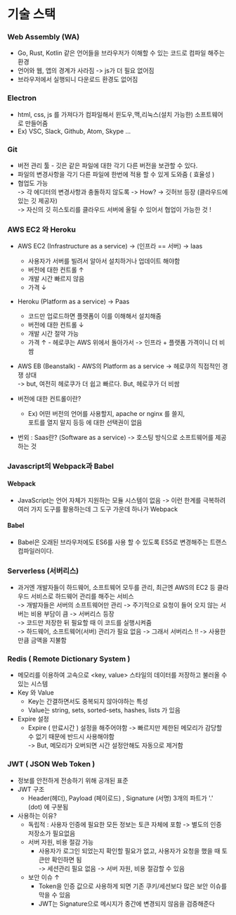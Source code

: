 # 기술 스택

### Web Assembly (WA)

* Go, Rust, Kotlin 같은 언어들을 브라우저가 이해할 수 있는 코드로 컴파일 해주는 환경
* 언어와 웹, 앱의 경계가 사라짐 -> js가 더 필요 없어짐
* 브라우저에서 실행되니 다운로드 환경도 없어짐

### Electron

* html, css, js 를 가져다가 컴파일해서 윈도우,맥,리눅스(설치 가능한) 소프트웨어로 만들어줌
* Ex) VSC, Slack, Github, Atom, Skype ...

### Git

* 버전 관리 툴 - 깃은 같은 파일에 대한 각기 다른 버전을 보관할 수 있다.
* 파일의 변경사항을 각기 다른 파일에 한번에 적용 할 수 있게 도와줌 ( 효율성 )
* 협업도 가능   
-> 각 에디터의 변경사항과 충돌하지 않도록 -> How? -> 깃허브 등장 (클라우드에 있는 깃 제공자)  
-> 자신의 깃 히스토리를 클라우드 서버에 올릴 수 있어서 협업이 가능한 것 !

### AWS EC2 와 Heroku

* AWS EC2 (Infrastructure as a service) -> (인프라 == 서버)  -> Iaas
    * 사용자가 서버를 빌려서 알아서 설치하거나 업데이트 해야함
    * 버전에 대한 컨트롤 ↑ 
    * 개발 시간 빠르지 않음
    * 가격 ↓ 
* Heroku (Platform as a service) -> Paas
    * 코드만 업로드하면 플랫폼이 이를 이해해서 설치해줌
    * 버전에 대한 컨트롤 ↓
    * 개발 시간 절약 가능
    * 가격 ↑ - 헤로쿠는 AWS 위에서 돌아가서 -> 인프라 + 플랫폼 가격이니 더 비쌈

* AWS EB (Beanstalk) - AWS의 Platform as a service -> 헤로쿠의 직접적인 경쟁 상대   
-> but, 여전히 헤로쿠가 더 쉽고 빠르다. But, 헤로쿠가 더 비쌈
* 버전에 대한 컨트롤이란?
    *  Ex) 어떤 버전의 언어를 사용할지, apache or nginx 를 쓸지,  
    포트를 열지 말지 등등 에 대한 선택권이 없음
* 번외 : Saas란? (Software as a service) -> 호스팅 방식으로 소프트웨어를 제공하는 것

### Javascript의 Webpack과 Babel

#### Webpack

* JavaScript는 언어 자체가 지원하는 모듈 시스템이 없음 -> 이런 한계를 극복하려 여러 가지 도구를 활용하는데 그 도구 가운데 하나가 Webpack

#### Babel

* Babel은 오래된 브라우저에도 ES6를 사용 할 수 있도록 ES5로 변경해주는 트랜스 컴파일러이다.

### Serverless (서버리스)

* 과거엔 개발자들이 하드웨어, 소프트웨어 모두를 관리, 최근엔 AWS의 EC2 등 클라우드 서비스로 하드웨어 관리를 해주는 서비스   
    -> 개발자들은 서버의 소프트웨어만 관리 -> 주기적으로 요청이 들어 오지 않는 서버는 비용 부담이 큼 -> 서버리스 등장  
    -> 코드만 저장한 뒤 필요할 때 이 코드를 실행시켜줌  
    -> 하드웨어, 소프트웨어(서버) 관리가 필요 없음 -> 그래서 서버리스 !! -> 사용한 만큼 금액을 지불함

### Redis ( Remote Dictionary System )

* 메모리를 이용하여 고속으로 <key, value> 스타일의 데이터를 저장하고 불러올 수 있는 시스템
* Key 와 Value
    * Key는 간결하면서도 중복되지 않아야하는 특성
    * Value는 string, sets, sorted-sets, hashes, lists 가 있음
* Expire 설정
    * Expire ( 만료시간 ) 설정을 해주어야함 -> 빠르지만 제한된 메모리가 감당할 수 없기 때문에 반드시 사용해야함   
    -> But, 메모리가 오버되면 시간 설정안해도 자동으로 제거함

### JWT ( JSON Web Token )

* 정보를 안전하게 전송하기 위해 공개된 표준
* JWT 구조
    * Header(헤더), Payload (페이로드) , Signature (서명)  3개의 파트가 '.' (dot) 에 구분됨
* 사용하는 이유?
    * 독립적  : 사용자 인증에 필요한 모든 정보는 토큰 자체에 포함 -> 별도의 인증 저장소가 필요없음
    * 서버 자원, 비용 절감 가능
        * 사용자가 로그인 되었는지 확인할 필요가 없고, 사용자가 요청을 했을 때 토큰만 확인하면 됨  
         -> 세션관리 필요 없음 -> 서버 자원, 비용 절감할 수 있음
    * 보안 이슈 ↑
        * Token을 인증 값으로 사용하게 되면 기존 쿠키/세션보다 많은 보안 이슈를 막을 수 있음 
        * JWT는 Signature으로 메시지가 중간에 변경되지 않음을 검증해준다